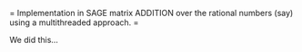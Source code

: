 = Implementation in SAGE matrix ADDITION over the rational numbers (say) using a multithreaded approach.  =

We did this...
